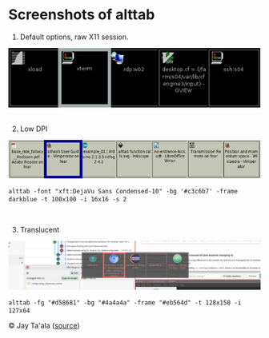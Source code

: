 Screenshots of alttab
=====================

1. Default options, raw X11 session.

![Default options, raw X11](alttab-default-rawx.png?raw=true)
&nbsp;  

2. Low DPI

![Low DPI](alttab-high.png?raw=true)
```
alttab -font "xft:DejaVu Sans Condensed-10" -bg '#c3c6b7' -frame darkblue -t 100x100 -i 16x16 -s 2
```
&nbsp;  

3. Translucent

![Translucent](alttab-jtaala.png?raw=true)
```
alttab -fg "#d58681" -bg "#4a4a4a" -frame "#eb564d" -t 128x150 -i 127x64
```
&copy; Jay Ta'ala
([source](https://confluence.jaytaala.com/display/TKB/My+Manjaro+i3+setup#MyManjaroi3setup-Ricingalttab))

